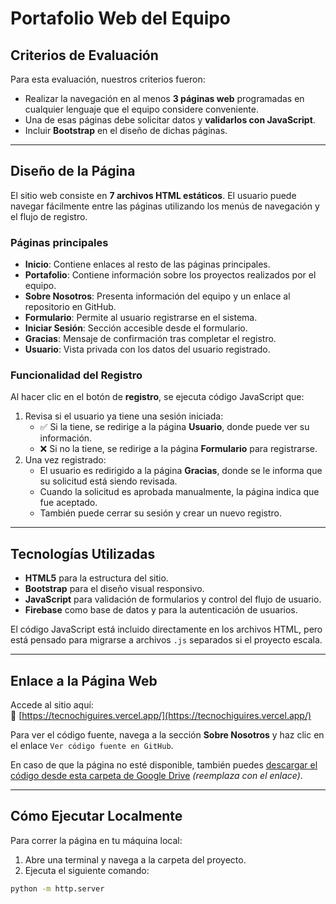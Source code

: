 # Portafolio Web del Equipo

## Criterios de Evaluación

Para esta evaluación, nuestros criterios fueron:

- Realizar la navegación en al menos **3 páginas web** programadas en cualquier lenguaje que el equipo considere conveniente.
- Una de esas páginas debe solicitar datos y **validarlos con JavaScript**.
- Incluir **Bootstrap** en el diseño de dichas páginas.

---

## Diseño de la Página

El sitio web consiste en **7 archivos HTML estáticos**. El usuario puede navegar fácilmente entre las páginas utilizando los menús de navegación y el flujo de registro.

### Páginas principales

- **Inicio**: Contiene enlaces al resto de las páginas principales.
- **Portafolio**: Contiene información sobre los proyectos realizados por el equipo.
- **Sobre Nosotros**: Presenta información del equipo y un enlace al repositorio en GitHub.
- **Formulario**: Permite al usuario registrarse en el sistema.
- **Iniciar Sesión**: Sección accesible desde el formulario.
- **Gracias**: Mensaje de confirmación tras completar el registro.
- **Usuario**: Vista privada con los datos del usuario registrado.

### Funcionalidad del Registro

Al hacer clic en el botón de **registro**, se ejecuta código JavaScript que:

1. Revisa si el usuario ya tiene una sesión iniciada:
   - ✅ Si la tiene, se redirige a la página **Usuario**, donde puede ver su información.
   - ❌ Si no la tiene, se redirige a la página **Formulario** para registrarse.
2. Una vez registrado:
   - El usuario es redirigido a la página **Gracias**, donde se le informa que su solicitud está siendo revisada.
   - Cuando la solicitud es aprobada manualmente, la página indica que fue aceptado.
   - También puede cerrar su sesión y crear un nuevo registro.

---

## Tecnologías Utilizadas

- **HTML5** para la estructura del sitio.
- **Bootstrap** para el diseño visual responsivo.
- **JavaScript** para validación de formularios y control del flujo de usuario.
- **Firebase** como base de datos y para la autenticación de usuarios.

El código JavaScript está incluido directamente en los archivos HTML, pero está pensado para migrarse a archivos `.js` separados si el proyecto escala.

---

## Enlace a la Página Web

Accede al sitio aquí:  
🔗 [https://tecnochiguires.vercel.app/](https://tecnochiguires.vercel.app/)

Para ver el código fuente, navega a la sección **Sobre Nosotros** y haz clic en el enlace `Ver código fuente en GitHub`.

En caso de que la página no esté disponible, también puedes [descargar el código desde esta carpeta de Google Drive](#) _(reemplaza con el enlace)_.

---

## Cómo Ejecutar Localmente

Para correr la página en tu máquina local:

1. Abre una terminal y navega a la carpeta del proyecto.
2. Ejecuta el siguiente comando:

```bash
python -m http.server
